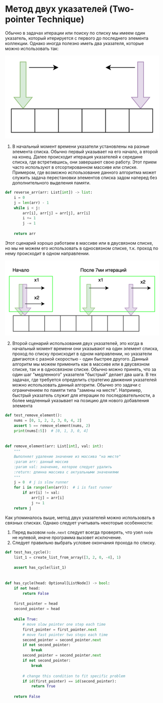 # Метод двух указателей (Two-pointer Technique)

Обычно в задачах итерации или поиску по списку мы имеем один указатель, который итерируется с первого до последнего
элемента коллекции. Однако иногда полезно иметь два указателя, которые можно использовать так:

![Метод двух указателей. Вариант 1.](../img/two_pointers_1.png)

1. В начальный момент времени указатели установлены на разные элемента списка. Обычно первый указывает на его начало, а
   второй на конец. Далее происходит итерация указателей к середине списка, где встретившись, они завершают свою работу.
   Этот прием часто используют в отсортированном массиве или списке. Примером, где возможно использование данного
   алгоритма может служить задача перестановки элементов списка задом наперед без дополнительного выделения памяти.

```python
def reverse_arr(arr: List[int]) -> list:
    i = 0
    j = len(arr) - 1
    while i < j:
        arr[i], arr[j] = arr[j], arr[i]
        i += 1
        j -= 1

    return arr
```

Этот сценарий хорошо работаем в массиве или в двусвязном списке, но мы не можем его использовать в односвязном списке,
т.к. проход по нему происходит в одном направлении.

![Метод двух указателей. Вариант 2.](../img/two_pointers_2.png)

2. Второй сценарий использования двух указателей, это когда в начальный момент времени они указывают на один элемент
   списка, проход по списку происходит в одном направлении, но указатели двигаются с разной скоростью - один быстрее
   другого. Данный алгоритм мы можем применить как в массиве или в двусвязном списке, так и в односвязном списке. Обычно
   можно принять, что за один шаг "медленного" указателя "быстрый" делает два шага. В тех задачах, где требуется
   определить стратегию движения указателей можно использовать данный алгоритм. Обычно это задачи с ограничением по
   памяти типа "замены на месте". Например, быстрый указатель служит для итерации по последовательности, а более
   медленный указывает на позицию для нового добавления элемента

```python
def test_remove_element():
    nums = [0, 1, 2, 2, 3, 0, 4, 2]
    assert 5 == remove_element(nums, 2)
    print(nums[:5])  # [0, 1, 3, 0, 4]


def remove_element(arr: List[int], val: int):
    """
    Выполняет удаление значение из массива "на месте"
    :param arr: данный массив
    :param val: значение, которое следует удалить
    :return: длинна массива с актуальными значениями
    """
    j = 0  # j is slow runner
    for i in range(len(arr)):  # i is fast runner
        if arr[i] != val:
            arr[j] = arr[i]
            j += 1
    return j
```

Как упоминалось выше, метод двух указателей можно использовать в связных списках. Однако следует учитывать некоторые
особенности:

1. Перед вызовом ``node.next`` следует всегда проверять, что узел ``node`` не нулевой, иначе программа вызовет
   исключение.
2. Следует правильно выбрать условие окончания прохода по списку.

```python
def test_has_cycle():
    list_1 = create_list_from_array([3, 2, 0, -4], 1)

    assert has_cycle(list_1)


def has_cycle(head: Optional[ListNode]) -> bool:
    if not head:
        return False

    first_pointer = head
    second_pointer = head

    while True:
        # move slow pointer one step each time
        first_pointer = first_pointer.next
        # move fast pointer two steps each time
        second_pointer = second_pointer.next
        if not second_pointer:
            break
        second_pointer = second_pointer.next
        if not second_pointer:
            break

        # change this condition to fit specific problem
        if id(first_pointer) == id(second_pointer):
            return True

    return False
```